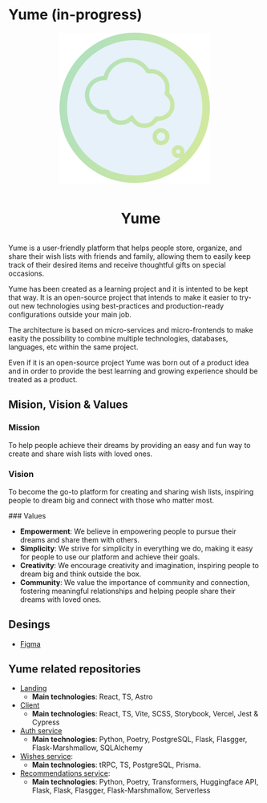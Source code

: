 # Yume (in-progress)

<div align="center">
  <img align="center"  width="auto" height="auto" src="/maskable_icon.png" />
  <br/>

  <div id="user-content-toc">
    <ul>
      <summary><h1 style="display: inline-block;">Yume</h1></summary>
    </ul>
  </div>
</div>

Yume is a user-friendly platform that helps people store, organize, and share their wish lists with friends and family, allowing them to easily keep track of their desired items and receive thoughtful gifts on special occasions.

Yume has been created as a learning project and it is intented to be kept that way. It is an open-source project that intends to make it easier to try-out new technologies using best-practices and production-ready configurations outside your main job.

The architecture is based on micro-services and micro-frontends to make easity the possibility to combine multiple technologies, databases, languages, etc within the same project. 

Even if it is an open-source project Yume was born out of a product idea and in order to provide the best learning and growing experience should be treated as a product.


## Mision, Vision & Values

### Mission

To help people achieve their dreams by providing an easy and fun way to create and share wish lists with loved ones.

### Vision

To become the go-to platform for creating and sharing wish lists, inspiring people to dream big and connect with those who matter most.

### Values

- **Empowerment**: We believe in empowering people to pursue their dreams and share them with others.
- **Simplicity**: We strive for simplicity in everything we do, making it easy for people to use our platform and achieve their goals.
- **Creativity**: We encourage creativity and imagination, inspiring people to dream big and think outside the box.
- **Community**: We value the importance of community and connection, fostering meaningful relationships and helping people share their dreams with loved ones.


## Desings

- [Figma](https://www.figma.com/file/3Tm1i44PFQszJSw6zuqUvJ/Yume?t=nGhnaFVzGtX5pKHk-1)


## Yume related repositories

- [Landing](https://github.com/yumedotso/landing)
  - **Main technologies**: React, TS, Astro
- [Client](https://github.com/yumedotso/client)
  - **Main technologies**: React, TS, Vite, SCSS, Storybook, Vercel, Jest & Cypress
- [Auth service](https://github.com/gagocarrilloedgar/auth)
  - **Main technologies**: Python, Poetry, PostgreSQL, Flask, Flasgger, Flask-Marshmallow, SQLAlchemy
- [Wishes service](https://github.com/yumedotso/wishes):
  - **Main technologies**: tRPC, TS, PostgreSQL, Prisma.
- [Recommendations service](https://github.com/yumedotso/recommendations):
  - **Main technologies**: Python, Poetry, Transformers, Huggingface API, Flask, Flask, Flasgger, Flask-Marshmallow, Serverless
  
